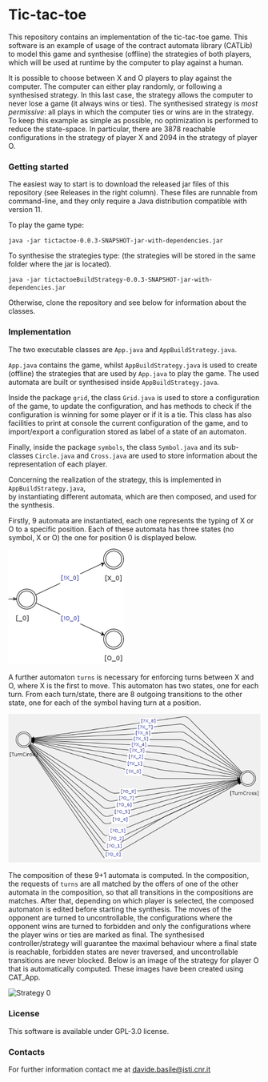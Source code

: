# Tic-tac-toe

This repository contains an implementation of the tic-tac-toe game.
This software is an example of usage of the contract automata library (CATLib) to model this game and 
synthesise (offline) the strategies of both players, which will be used at runtime by the 
computer to play against a human.

It is possible to choose between X and O players to play against the computer. 
The computer can either play randomly, or following a synthesised strategy. 
In this last case, the strategy allows the computer to never lose a game (it always wins or ties).
The synthesised strategy is <em>most permissive</em>: all plays in which the computer ties or wins are 
in the strategy. 
To keep this example as simple as possible, no optimization is performed to reduce the state-space.
In particular, there are 3878 reachable configurations in the strategy of player X and 2094 in the strategy of player O.

### Getting started

The easiest way to start is to download the released jar files of this repository (see Releases in the right column). 
These files are runnable from command-line, and  they only require a Java distribution compatible with version 11.

To play the game type:
```console
java -jar tictactoe-0.0.3-SNAPSHOT-jar-with-dependencies.jar
```

To synthesise the strategies type: (the strategies will be stored in the same folder where the jar is located).
```console
java -jar tictactoeBuildStrategy-0.0.3-SNAPSHOT-jar-with-dependencies.jar
```

Otherwise, clone the repository and see below for information about the classes.

### Implementation

The two executable classes are `App.java` and `AppBuildStrategy.java`.

`App.java` contains the game, whilst  `AppBuildStrategy.java` is used to create (offline) the strategies that 
are used by `App.java` to play the game. The used automata are built or synthesised inside `AppBuildStrategy.java`.

Inside the package `grid`, the class `Grid.java` is used to store a configuration of the game, to update the configuration, and 
has methods to check if the configuration is winning for some player or if it is a tie. 
This class has also facilities to print at console the current configuration of the game, and to import/export 
a configuration stored as label of a state of an automaton.

Finally, inside the package `symbols`, the class `Symbol.java` and its sub-classes `Circle.java` and `Cross.java` are used to store 
information about the representation of each player.

Concerning the realization of the strategy, this is implemented in `AppBuildStrategy.java`,  
by instantiating different automata, which are then composed, and used for the synthesis.

Firstly, 9 automata are instantiated, 
each one represents the typing of X or O to a specific position. 
Each of these automata has three states (no symbol, X or O) the one for position 0 is displayed below.

![Position zero](src/main/resources/move_0.png)

A further automaton `turns` is necessary for enforcing turns between X and O, where X is the first to move.
This automaton has two states, one for each turn. 
From each turn/state, there are 8 outgoing transitions to the other state, one for each of the 
symbol having turn at a position.

![Turns](src/main/resources/turns.png)

The composition of these 9+1 automata is computed. 
In the composition, the requests of `turns` are all matched by the offers of one of the other 
automata in the composition, so that all transitions in the compositions are matches.
After that, depending on which player is selected, the composed automaton is edited before 
starting the synthesis. 
The moves of the opponent are turned to uncontrollable, the configurations where the opponent 
wins are turned to forbidden and only the configurations where the player wins or ties are marked as final.
The synthesised controller/strategy will guarantee the maximal behaviour where a final state is reachable, forbidden states are 
never traversed, and uncontrollable transitions are never blocked. 
Below is an image of the strategy for player O that is automatically computed.
These images have been created using CAT_App.

![Strategy 0](src/main/resources/strategyO.png)
### License

This software is available under GPL-3.0 license.


### Contacts

For further information contact me at davide.basile@isti.cnr.it
